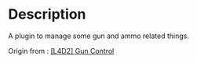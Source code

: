 # Description

A plugin to manage some gun and ammo related things.

Origin from : [[L4D2] Gun Control](https://forums.alliedmods.net/showthread.php?p=1020236)

